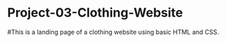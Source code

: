 # Project-03-Clothing-Website
#This is a landing page of a clothing website using basic HTML and CSS.
